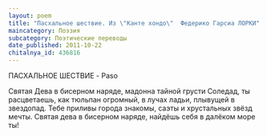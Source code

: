 ```yaml
---
layout: poem
title: "Пасхальное шествие. Из \"Канте хондо\"  Федерико Гарсиа ЛОРКИ"
maincategory: Поэзия
subcategory: Поэтические переводы
date_published: 2011-10-22
chitalnya_id: 436816
---
```




ПАСХАЛЬНОЕ ШЕСТВИЕ - 
Paso

Святая Дева в бисерном наряде,
мадонна тайной грусти Соледад,
ты расцветаешь, 
как тюльпан огромный,
в лучах ладьи, 
плывущей в звездопад.
Тебе приливы города знакомы,
саэты и хрустальных звёзд мечты.
Святая дева в бисерном наряде,
найдёшь себя в далёком море ты!






